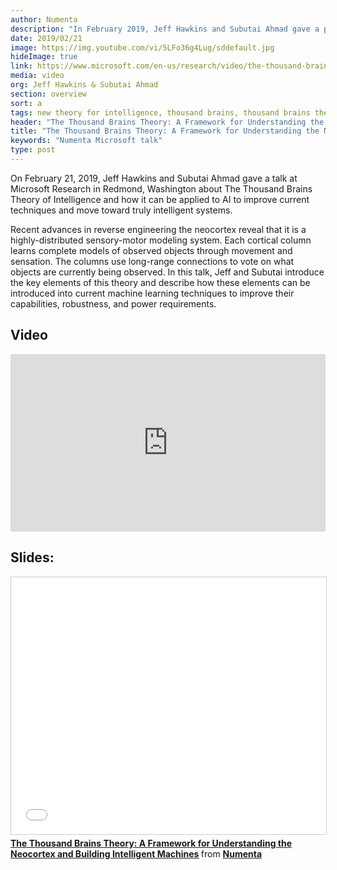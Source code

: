 ```yaml
---
author: Numenta
description: "In February 2019, Jeff Hawkins and Subutai Ahmad gave a presentation at Microsoft Research about The Thousand Brains Theory of Intelligence and how it can be applied to AI to improve current techniques and move toward truly intelligent systems."
date: 2019/02/21
image: https://img.youtube.com/vi/5LFo36g4Lug/sddefault.jpg
hideImage: true
link: https://www.microsoft.com/en-us/research/video/the-thousand-brains-theory-a-framework-for-understanding-the-neocortex-and-building-intelligent-machines/
media: video
org: Jeff Hawkins & Subutai Ahmad
section: overview
sort: a
tags: new theory for intelligence, thousand brains, thousand brains theory, thousand brains theory of intelligence, jeff Hawkins, neocortex, brain theory
header: "The Thousand Brains Theory: A Framework for Understanding the Neocortex and Building Intelligent Machines"
title: "The Thousand Brains Theory: A Framework for Understanding the Neocortex and Building Intelligent Machines"
keywords: "Numenta Microsoft talk"
type: post
---
```

On February 21, 2019, Jeff Hawkins and Subutai Ahmad gave a talk at Microsoft Research in Redmond, Washington about The Thousand Brains Theory of Intelligence and how it can be applied to AI to improve current techniques and move toward truly intelligent systems.

Recent advances in reverse engineering the neocortex reveal that it is a highly-distributed sensory-motor modeling system. Each cortical column learns complete models of observed objects through movement and sensation. The columns use long-range connections to vote on what objects are currently being observed. In this talk, Jeff and Subutai introduce the key elements of this theory and describe how these elements can be introduced into current machine learning techniques to improve their capabilities, robustness, and power requirements.

## Video
<iframe width="504" height="284" src="https://www.youtube.com/embed/5LFo36g4Lug" frameborder="0" allow="accelerometer; autoplay; encrypted-media; gyroscope; picture-in-picture" allowfullscreen></iframe>

## Slides:

<iframe src="//www.slideshare.net/slideshow/embed_code/key/LVopla6ZnigJju" width="504" height="411" frameborder="0" marginwidth="0" marginheight="0" scrolling="no" style="border:1px solid #CCC; border-width:1px; margin-bottom:5px; max-width: 100%;" allowfullscreen> </iframe> <div style="margin-bottom:5px"> <strong> <a href="//www.slideshare.net/numenta/the-thousand-brains-theory-a-framework-for-understanding-the-neocortex-and-building-intelligent-machines" title="The Thousand Brains Theory: A Framework for Understanding the Neocortex and Building Intelligent Machines" target="\_blank">The Thousand Brains Theory: A Framework for Understanding the Neocortex and Building Intelligent Machines</a> </strong> from <strong><a href="https://www.slideshare.net/numenta" target="\_blank">Numenta</a></strong></div>

